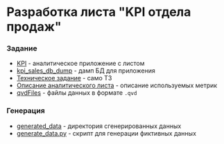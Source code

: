 # Разработка листа "KPI отдела продаж"

### Задание
- [KPI](./KPI.qvf) - аналитическое приложение с листом
- [kpi_sales_db_dump](./kpi_sales_db_dump.sql) - дамп БД для приложения
- [Техническое задание](./documents/Техническое%20задание.docx) - само ТЗ
- [Описание аналитического листа](./documents/Описание%20аналитического%20листа.docx) - описание используемых метрик
- [qvdFiles](./qvdFiles) - файлы данных в формате `.qvd`

### Генерация
- [generated_data](./generated_data) - директория сгенерированных данных
- [generate_data.py](./generate_data.py) - скрипт для генерации фиктивных данных

